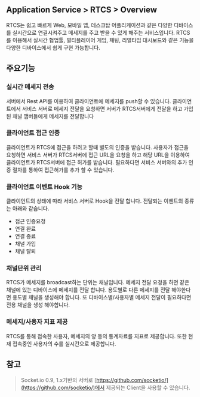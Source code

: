 ## Application Service > RTCS > Overview

RTCS는 쉽고 빠르게 Web, 모바일 앱, 데스크탑 어플리케이션과 같은 다양한 디바이스를 실시간으로 연결시켜주고 메세지를 주고 받을 수 있게 해주는 서비스입니다. RTCS를 이용해서 실시간 협업툴, 멀티플레이어 게임, 채팅, 리얼타임 대시보드와 같은 기능을 다양한 디바이스에서 쉽게 구현 가능합니다.

## 주요기능
### 실시간 메세지 전송
서버에서 Rest API를 이용하여 클라이언트에 메세지를 push할 수 있습니다. 클라이언트에서 서비스 서버로 메세지 전달을 요청하면 서버가 RTCS서버에게 전달을 하고 가입된 채널 맴버들에게 메세지를 전달합니다

### 클라이언트 접근 인증
클라이언트가 RTCS에 접근을 하려고 할때 별도의 인증을 받습니다. 사용자가 접근을 요청하면 서비스 서버가 RTCS서버에 접근 URL을 요청을 하고 해당 URL을 이용하여 클라이언트가 RTCS서버에 접근 허가를 받습니다. 필요하다면 서비스 서버와의 추가 인증 절차를 통하여 접근허가를 추가 할 수 있습니다.

### 클라이언트 이벤트 Hook 기능
클라이언트의 상태에 따라 서비스 서버로 Hook을 전달 합니다. 전달되는 이벤트의 종류는 아래와 같습니다.
* 접근 인증요청
* 연결 완료
* 연결 종료
* 채널 가입
* 채널 탈퇴

### 채널단위 관리
RTCS가 메세지를 broadcast하는 단위는 채널입니다. 메세지 전달 요청을 하면 같은 채널에 있는 디바이스에 메세지를 전달 합니다. 용도별로 다른 메세지를 전달 해야한다면 용도별 채널을 생성해야 합니다. 또 디바이스별/사용자별 메세지 전달이 필요하다면 전용 채널을 생성 해야합니다.

### 메세지/사용자 지표 제공
RTCS를 통해 접속한 사용자, 메세지의 양 등의 통계자료를 지표로 제공합니다. 또한 현재 접속중인 사용자의 수를 실시간으로 제공합니다.

## 참고
> Socket.io 0.9, 1.x기반의 서버로 [https://github.com/socketio/](https://github.com/socketio/)에서 제공되는 Client을 사용할 수 있습니다.
